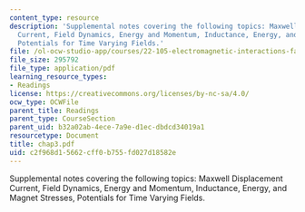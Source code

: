```yaml
---
content_type: resource
description: 'Supplemental notes covering the following topics: Maxwell Displacement
  Current, Field Dynamics, Energy and Momentum, Inductance, Energy, and Magnet Stresses,
  Potentials for Time Varying Fields.'
file: /ol-ocw-studio-app/courses/22-105-electromagnetic-interactions-fall-2005/c2f968d15662cff0b755fd027d18582e_chap3.pdf
file_size: 295792
file_type: application/pdf
learning_resource_types:
- Readings
license: https://creativecommons.org/licenses/by-nc-sa/4.0/
ocw_type: OCWFile
parent_title: Readings
parent_type: CourseSection
parent_uid: b32a02ab-4ece-7a9e-d1ec-dbdcd34019a1
resourcetype: Document
title: chap3.pdf
uid: c2f968d1-5662-cff0-b755-fd027d18582e
---
```

Supplemental notes covering the following topics: Maxwell Displacement Current, Field Dynamics, Energy and Momentum, Inductance, Energy, and Magnet Stresses, Potentials for Time Varying Fields.